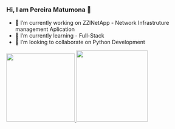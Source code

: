 ### Hi, I am Pereira Matumona 👋

<!--
**pereiramatumona/pereiramatumona** is a ✨ _special_ ✨ repository because its `README.md` (this file) appears on your GitHub profile.

Here are some ideas to get you started:
-->

- 🔭 I’m currently working on ZZlNetApp - Network Infrastruture management Aplication   
- 🌱 I’m currently learning  - Full-Stack
- 👯 I’m looking to collaborate on Python Development 


<div>
  <a href="https://beacons.ai/pereiramatumona">
  <img height="180em" src="https://github-readme-stats.vercel.app/api?username=rafaballerini&show_icons-true&theme-dracula&include_all_commits-true&count_private-true"/> 
  <img height="188em" src=" https://github-readme-stats.vercel.app/api/top-langs/?username=rafaballerini&layout=compact&langs_count=16&theme=dracula"/>
</div>
